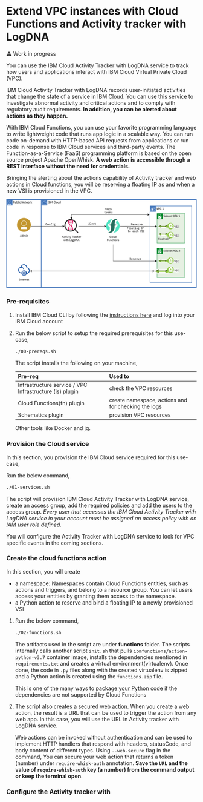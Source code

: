 # Extend VPC instances with Cloud Functions and Activity tracker with LogDNA
:warning: Work in progress

You can use the IBM Cloud Activity Tracker with LogDNA service to track how users and applications interact with IBM Cloud Virtual Private Cloud (VPC).

IBM Cloud Activity Tracker with LogDNA records user-initiated activities that change the state of a service in IBM Cloud. You can use this service to investigate abnormal activity and critical actions and to comply with regulatory audit requirements. **In addition, you can be alerted about actions as they happen.**

With IBM Cloud Functions, you can use your favorite programming language to write lightweight code that runs app logic in a scalable way. You can run code on-demand with HTTP-based API requests from applications or run code in response to IBM Cloud services and third-party events. The Function-as-a-Service (FaaS) programming platform is based on the open source project Apache OpenWhisk. **A web action is accessible through a REST interface without the need for credentials.**

Bringing the alerting about the actions capability of Activity tracker and web actions in Cloud functions, you will be reserving a floating IP as and when a new VSI is provisioned in the VPC.

![](images/Extend_vpc.png)

### Pre-requisites

1. Install IBM Cloud CLI by following the [instructions here](https://cloud.ibm.com/docs/cli?topic=cli-install-ibmcloud-cli) and log into your IBM Cloud account
2. Run the below script to setup the required prerequisites for this use-case,

    ```sh
    ./00-prereqs.sh
    ```
   The script installs the following on your machine,

    | Pre\-req                                                  | Used to                                               |
    |-----------------------------------------------------------|--------------------------------------------------------|
    | Infrastructure service / VPC Infrastructure \(is\) plugin | check the VPC resources                             |
    | Cloud Functions(fn) plugin                                    | create namespace, actions and for checking the logs |
    | Schematics plugin                                         | provision VPC resources                             |

    Other tools like Docker and jq.

### Provision the Cloud service

In this section, you provision the IBM Cloud service required for this use-case,

Run the below command,
   ```sh
   ./01-services.sh
   ```
   The script will provision IBM Cloud Activity Tracker with LogDNA service, create an access group, add the required policies and add the users to the access group. *Every user that accesses the IBM Cloud Activity Tracker with LogDNA service in your account must be assigned an access policy with an IAM user role defined.*

You will configure the Activity Tracker with LogDNA service to look for VPC specific events in the coming sections.

### Create the cloud functions action

In this section, you will create
- a namespace: Namespaces contain Cloud Functions entities, such as actions and triggers, and belong to a resource group. You can let users access your entities by granting them access to the namespace.
- a Python action to reserve and bind a floating IP to a newly provisioned VSI

1. Run the below command,
   ```sh
   ./02-functions.sh
   ```
   The artifacts used in the script are under **functions** folder. The scripts internally calls another script `init.sh` that pulls `ibmfunctions/action-python-v3.7` container image, installs the dependencies mentioned in `requirements.txt` and creates a virtual environment(virtualenv). Once done, the code in `.py` files along with the created virtualenv is zipped and a Python action is created using the `functions.zip` file.

   This is one of the many ways to [package your Python code](https://cloud.ibm.com/docs/openwhisk?topic=openwhisk-prep#prep_python) if the dependencies are not supported by Cloud Functions
2. The script also creates a secured [web action](https://cloud.ibm.com/docs/openwhisk?topic=openwhisk-actions_web). When you create a web action, the result is a URL that can be used to trigger the action from any web app. In this case, you will use the URL in Activity tracker with LogDNA service.

    Web actions can be invoked without authentication and can be used to implement HTTP handlers that respond with headers, statusCode, and body content of different types. Using `--web-secure` flag in the command, You can secure your web action that returns a token (number) under `require-whisk-auth` annotation. **Save the `URL` and the value of `require-whisk-auth` key (a number) from the command output or keep the terminal open**.

### Configure the Activity tracker with